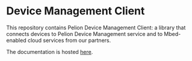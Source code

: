 # Device Management Client
This repository contains Pelion Device Management Client: a library that connects devices to Pelion Device Management service and to Mbed-enabled cloud services from our partners.

The documentation is hosted [here](https://cloud.mbed.com/docs/current/connecting/index.html).

